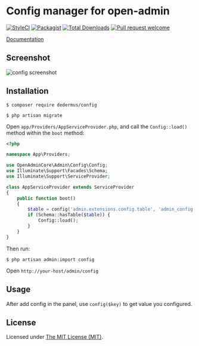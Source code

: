 Config manager for open-admin
========================

[![StyleCI](https://styleci.io/repos/387844084/shield?branch=main)](https://styleci.io/repos/387844084)
[![Packagist](https://img.shields.io/github/license/open-admin-org/config?style=flat-square&color=brightgreen)](https://packagist.org/packages/open-admin-ext/config)
[![Total Downloads](https://img.shields.io/packagist/dt/open-admin-ext/config?style=flat-square)](https://packagist.org/packages/open-admin-ext/config)
[![Pull request welcome](https://img.shields.io/badge/pr-welcome-green?style=flat-square&color=brightgreen)]()


[Documentation](http://open-admin.org/docs/en/extension-config)

## Screenshot

![config screenshot](https://open-admin.org/docs/images/screenshots/ext-config.png)

## Installation

```
$ composer require dedermus/config

$ php artisan migrate
```

Open `app/Providers/AppServiceProvider.php`, and call the `Config::load()` method within the `boot` method:

```php
<?php

namespace App\Providers;

use OpenAdminCore\Admin\Config\Config;
use Illuminate\Support\Facades\Schema;
use Illuminate\Support\ServiceProvider;

class AppServiceProvider extends ServiceProvider
{
    public function boot()
    {
        $table = config('admin.extensions.config.table', 'admin_config');
        if (Schema::hasTable($table)) {
            Config::load();
        }
    }
}
```

Then run: 

```
$ php artisan admin:import config
```

Open `http://your-host/admin/config`

## Usage

After add config in the panel, use `config($key)` to get value you configured.

License
------------
Licensed under [The MIT License (MIT)](LICENSE).
